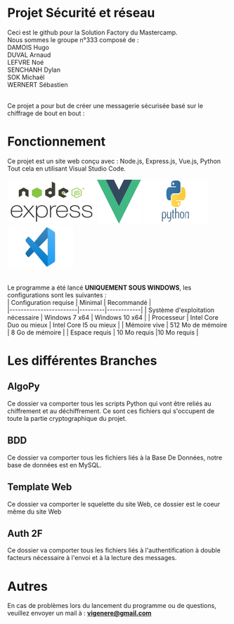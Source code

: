 # Projet Sécurité et réseau

Ceci est le github pour la Solution Factory du Mastercamp.
</br>
Nous sommes le groupe n°333 composé de :  </br>
DAMOIS Hugo </br>
DUVAL Arnaud </br>
LEFVRE Noé </br>
SENCHANH Dylan </br>
SOK Michaël </br>
WERNERT Sébastien </br>
</br>

Ce projet a pour but de créer une messagerie sécurisée basé sur le chiffrage de bout en bout :

# Fonctionnement

Ce projet est un site web conçu avec : Node.js, Express.js, Vue.js, Python
</br>
Tout cela en utilisant Visual Studio Code.
</br>
</br>
<img src="doc/njs.png" width="200" height="100"/> 
<img src="doc/vjs.png" width="100" height="100"/>
<img src="doc/py.png" width="150" height="100"/>
<img src="doc/vsc.png" width="150" height="100"/>
</br>
</br>

Le programme a été lancé **UNIQUEMENT SOUS WINDOWS**, les configurations sont les suivantes : </br>
| Configuration requise  | Minimal | Recommandé |  
|------------------------|---------|------------|
| Système d'exploitation nécessaire | Windows 7 x64 | Windows 10 x64 |
| Processeur | Intel Core Duo ou mieux | Intel Core I5 ou mieux |
| Mémoire vive | 512 Mo de mémoire | 8 Go de mémoire |
| Espace requis | 10 Mo requis |10 Mo requis |

# Les différentes Branches

## AlgoPy

Ce dossier va comporter tous les scripts Python qui vont être reliés au chiffrement et au déchiffrement. Ce sont ces fichiers qui s'occupent de toute la partie cryptographique du projet.

## BDD

Ce dossier va comporter tous les fichiers liés à la Base De Données, notre base de données est en MySQL.

## Template Web

Ce dossier va comporter le squelette du site Web, ce dossier est le coeur même du site Web

## Auth 2F

Ce dossier va comporter tous les fichiers liés à l'authentification à double facteurs nécessaire à l'envoi et à la lecture des messages.

# Autres
En cas de problèmes lors du lancement du programme ou de questions, veuillez envoyer un mail à : **vigenere@gmail.com**
</br></br>
